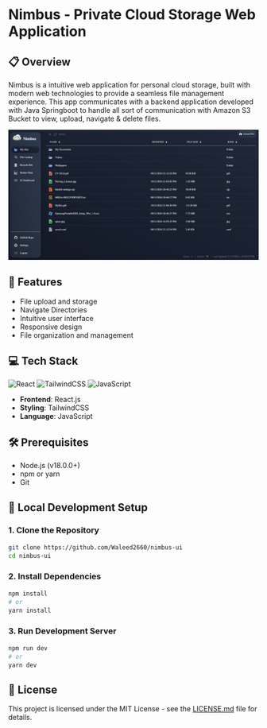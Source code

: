 # Nimbus - Private Cloud Storage Web Application

## 📋 Overview
Nimbus is a intuitive web application for personal cloud storage, built with modern web technologies to provide a seamless file management experience. This app communicates with a backend application developed with Java Springboot to handle all sort of communication with Amazon S3 Bucket to view, upload, navigate & delete files.

![Dashboard](/src/resources/Nimbus-Dashboard.png)

## 🚀 Features
- File upload and storage
- Navigate Directories
- Intuitive user interface
- Responsive design
- File organization and management

## 💻 Tech Stack
![React](https://img.shields.io/badge/React-61DAFB?style=for-the-badge&logo=react&logoColor=black)
![TailwindCSS](https://img.shields.io/badge/Tailwind_CSS-38B2AC?style=for-the-badge&logo=tailwind-css&logoColor=white)
![JavaScript](https://img.shields.io/badge/JavaScript-F7DF1E?style=for-the-badge&logo=javascript&logoColor=black)

- **Frontend**: React.js
- **Styling**: TailwindCSS
- **Language**: JavaScript

## 🛠️ Prerequisites
- Node.js (v18.0.0+)
- npm or yarn
- Git

## 🚀 Local Development Setup

### 1. Clone the Repository
```bash
git clone https://github.com/Waleed2660/nimbus-ui
cd nimbus-ui
```

### 2. Install Dependencies
```bash
npm install
# or
yarn install
```

### 3. Run Development Server
```bash
npm run dev
# or
yarn dev
```

## 📜 License
This project is licensed under the MIT License - see the [LICENSE.md](LICENSE) file for details.